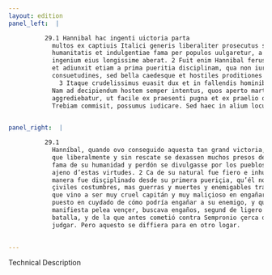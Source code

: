 ```yaml
---
layout: edition
panel_left:  |

          29.1 Hannibal hac ingenti uictoria parta
            multos ex captiuis Italici generis liberaliter prosecutus sine precio dimitti iussit, ut
            humanitatis et indulgentiae fama per populos uulgaretur, a quibus tamen uirtutibus
            ingenium eius longissime aberat. 2 Fuit enim Hannibal ferus immanisque natura
            et adiunxit etiam a prima pueritia disciplinam, qua non iura non leges non ciuiles
            consuetudines, sed bella caedesque et hostiles proditiones tractare didicerat.
              3 Itaque crudelissimus euasit dux et in fallendis hominibus callidissimus.
            Nam ad decipiendum hostem semper intentus, quos aperto marte superare non poterat, dolis
            aggrediebatur, ut facile ex praesenti pugna et ex praelio quod antea cum Sempronio ad
            Trebiam commisit, possumus iudicare. Sed haec in alium locum differantur.
        

panel_right:  |

          29.1
            Hanníbal, quando ovo conseguido aquesta tan grand victoria, mandó
            que liberalmente y sin rescate se dexassen muchos presos del nombre ytálico porque la
            fama de su humanidad y perdón se divulgasse por los pueblos, aunque su ingenio era muy
            ajeno d’estas virtudes. 2 Ca de su natural fue fiero e inhumano, y de tal
            manera fue disçiplinado desde su primera pueriçia, qu’él no avía aprendido leyes nin
            çiviles costumbres, mas guerras y muertes y enemigables trayçiones. 3 Assí
            que vino a ser muy cruel capitán y muy maliçioso en engañar a los ombres, y siempre
            puesto en cuydado de cómo podría engañar a su enemigo, y quando ya no podiesse por
            manifiesta pelea vençer, buscava engaños, segund de ligero pareçió en la presente
            batalla, y de la que antes cometió contra Sempronio çerca del río Trebia lo podemos
            judgar. Pero aquesto se diffiera para en otro logar.
        

---
```


 Technical Description 
